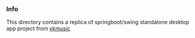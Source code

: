 ### Info


This directory contains a replica of springboot/swing standalone desktop app project from
[vkmusic](https://github.com/ruslanys/vkmusic)

